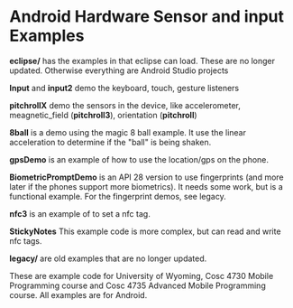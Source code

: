 Android Hardware Sensor and input Examples
===========
<b>eclipse/</b> has the examples in that eclipse can load. These are no longer updated.  Otherwise everything are Android Studio projects

<b>Input</b> and <b>input2</b> demo the keyboard, touch, gesture listeners

<b>pitchrollX</b> demo the sensors in the device, like accelerometer, meagnetic_field (<b>pitchroll3</b>), orientation (<b>pitchroll</b>)

<b>8ball</b> is a demo using the magic 8 ball example.  It use the linear acceleration to determine if the "ball" is being shaken.

<b>gpsDemo</b> is an example of how to use the location/gps on the phone.

<b>BiometricPromptDemo</b> is an API 28 version to use fingerprints (and more later if the phones support more biometrics).  It needs some work, but is a functional example.  For the fingerprint demos, see legacy.

<b>nfc3</b> is an example of to set a nfc tag.

<b>StickyNotes</b> This example code is more complex, but can read and write nfc tags.

<b>legacy/</b> are old examples that are no longer updated.  

These are example code for University of Wyoming, Cosc 4730 Mobile Programming course and Cosc 4735 Advanced Mobile Programming course.
All examples are for Android.
